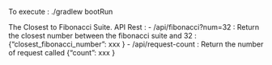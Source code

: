 To execute : 
    ./gradlew bootRun

The Closest to Fibonacci Suite.
    API Rest : 
        - /api/fibonacci?num=32 : Return the closest number between the fibonacci suite and 32  : {“closest_fibonacci_number”: xxx }
        - /api/request-count : Return the number of request called {“count”: xxx }
